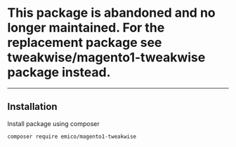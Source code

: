 # This package is abandoned and no longer maintained. For the replacement package see tweakwise/magento1-tweakwise package instead.

---


## Installation
Install package using composer
```sh
composer require emico/magento1-tweakwise
```
